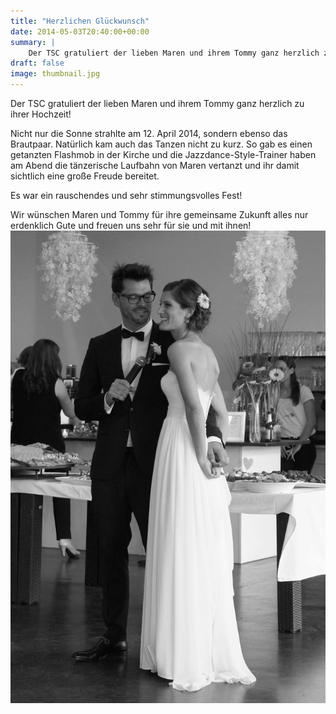 ```yaml
---
title: "Herzlichen Glückwunsch"
date: 2014-05-03T20:40:00+00:00
summary: |
    Der TSC gratuliert der lieben Maren und ihrem Tommy ganz herzlich zu ihrer Hochzeit!Nicht nur die Sonne strahlte am 12. April 2014, sondern ebenso das Brautpaar.Es war ein rauschendes und sehr stimmungsvolles Fest und natürlich kam auch das Tanzen nicht zu kurz.
draft: false
image: thumbnail.jpg
---
```


Der TSC gratuliert der lieben Maren und ihrem Tommy ganz herzlich zu ihrer Hochzeit!

Nicht nur die Sonne strahlte am 12. April 2014, sondern ebenso das Brautpaar. Natürlich kam auch das Tanzen nicht zu kurz. So gab es einen getanzten Flashmob in der Kirche und die Jazzdance-Style-Trainer haben am Abend die tänzerische Laufbahn von Maren vertanzt und ihr damit sichtlich eine große Freude bereitet.

Es war ein rauschendes und sehr stimmungsvolles Fest!

Wir wünschen Maren und Tommy für ihre gemeinsame Zukunft alles nur erdenklich Gute und freuen uns sehr für sie und mit ihnen!![files/vfl/2013/20131110/201405/Hochzeit_Maren_gross.jpg](Hochzeit_Maren_gross.jpg)


